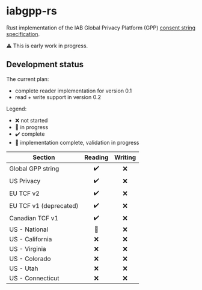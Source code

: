 # iabgpp-rs

Rust implementation of the IAB Global Privacy Platform (GPP) [consent string specification](https://github.com/InteractiveAdvertisingBureau/Global-Privacy-Platform).

⚠️ This is early work in progress.

## Development status

The current plan:
- complete reader implementation for version 0.1
- read + write support in version 0.2


Legend:
- ❌ not started
- 🚧 in progress
- ✔️ complete
- 🧪 implementation complete, validation in progress


| Section                | Reading | Writing |
|------------------------|:-------:|:-------:|
| Global GPP string      |   ✔️    |    ❌    |
| US Privacy             |   ✔️    |    ❌    |
| EU TCF v2              |   ✔️    |    ❌    |
| EU TCF v1 (deprecated) |   ✔️    |    ❌    |
| Canadian TCF v1        |   ✔️    |    ❌    |
| US - National          |   🧪    |    ❌    |
| US - California        |    ❌    |    ❌    |
| US - Virginia          |    ❌    |    ❌    |
| US - Colorado          |    ❌    |    ❌    |
| US - Utah              |    ❌    |    ❌    |
| US - Connecticut       |    ❌    |    ❌    |
